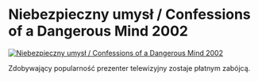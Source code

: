 Niebezpieczny umysł / Confessions of a Dangerous Mind 2002 
=============
[![Niebezpieczny umysł / Confessions of a Dangerous Mind 2002 ](http://vidos.pl/images/player.gif)](http://vidos.pl/niebezpieczny-umysl-confessions-of-a-dangerous-mind-2002)

 Zdobywający popularność prezenter telewizyjny zostaje płatnym zabójcą.
